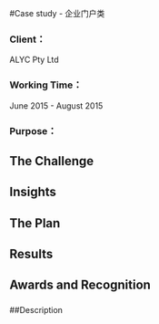 #Case study - 企业门户类

### Client：
ALYC Pty Ltd
### Working Time：
June 2015 - August 2015
### Purpose：

## The Challenge
###

## Insights
###

## The Plan
###

## Results
###

## Awards and Recognition
###

##Description